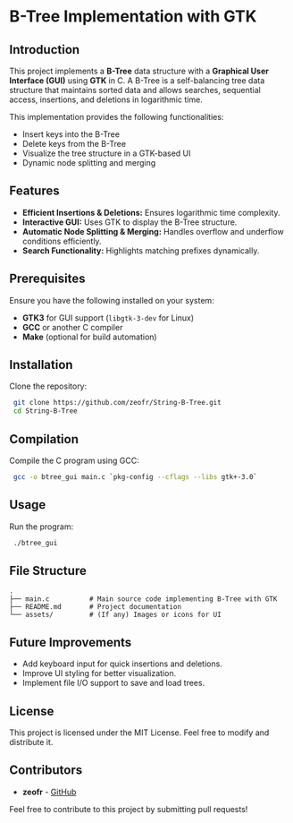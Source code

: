 # B-Tree Implementation with GTK

## Introduction
This project implements a **B-Tree** data structure with a **Graphical User Interface (GUI)** using **GTK** in C. A B-Tree is a self-balancing tree data structure that maintains sorted data and allows searches, sequential access, insertions, and deletions in logarithmic time.

This implementation provides the following functionalities:
- Insert keys into the B-Tree
- Delete keys from the B-Tree
- Visualize the tree structure in a GTK-based UI
- Dynamic node splitting and merging

## Features
- **Efficient Insertions & Deletions:** Ensures logarithmic time complexity.
- **Interactive GUI:** Uses GTK to display the B-Tree structure.
- **Automatic Node Splitting & Merging:** Handles overflow and underflow conditions efficiently.
- **Search Functionality:** Highlights matching prefixes dynamically.

## Prerequisites
Ensure you have the following installed on your system:
- **GTK3** for GUI support (`libgtk-3-dev` for Linux)
- **GCC** or another C compiler
- **Make** (optional for build automation)

## Installation
Clone the repository:
```bash
 git clone https://github.com/zeofr/String-B-Tree.git
 cd String-B-Tree
```

## Compilation
Compile the C program using GCC:
```bash
 gcc -o btree_gui main.c `pkg-config --cflags --libs gtk+-3.0`
```

## Usage
Run the program:
```bash
 ./btree_gui
```

## File Structure
```
.
├── main.c          # Main source code implementing B-Tree with GTK
├── README.md       # Project documentation
└── assets/         # (If any) Images or icons for UI
```

## Future Improvements
- Add keyboard input for quick insertions and deletions.
- Improve UI styling for better visualization.
- Implement file I/O support to save and load trees.

## License
This project is licensed under the MIT License. Feel free to modify and distribute it.

## Contributors
- **zeofr** - [GitHub](https://github.com/zeofr)

Feel free to contribute to this project by submitting pull requests!


